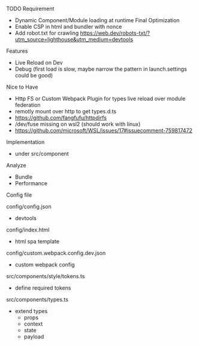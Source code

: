
TODO
 Requirement
 - Dynamic Component/Module loading at runtime
 Final Optimization
 - Enable CSP in html and bundler with nonce
 - Add robot.txt for crawling
   https://web.dev/robots-txt/?utm_source=lighthouse&utm_medium=devtools
 
Features
- Live Reload on Dev
- Debug (first load is slow, maybe narrow the pattern in launch.settings could be good)

Nice to Have
- Http FS or Custom Webpack Plugin for types live reload over module federation
 - remotly mount over http to get types.d.ts
 - https://github.com/fangfufu/httpdirfs
 - /dev/fuse missing on wsl2 (should work with linux)
 - https://github.com/microsoft/WSL/issues/17#issuecomment-759817472


Implementation
- under src/component

Analyze
- Bundle
- Performance

Config file

config/config.json
- devtools

config/index.html
- html spa template

config/custom.webpack.config.dev.json
- custom webpack config

src/components/style/tokens.ts
- define required tokens

src/components/types.ts
- extend types
  - props
  - context
  - state
  - payload
